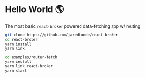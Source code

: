 # Hello World 🌎
The most basic `react-broker` powered data-fetching app w/ routing


```sh
git clone https://github.com/jaredLunde/react-broker
cd react-broker
yarn install
yarn link

cd examples/router-fetch
yarn install
yarn link react-broker
yarn start
```
